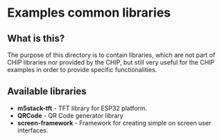 # Examples common libraries

## What is this?

The purpose of this directory is to contain libraries, which are not part of CHIP
libraries nor provided by the CHIP, but still very useful for the CHIP examples
in order to provide specific functionalities.

## Available libraries

-   **m5stack-tft** - TFT library for ESP32 platform.
-   **QRCode** - QR Code generator library
-   **screen-framework** - Framework for creating simple on screen user interfaces.
